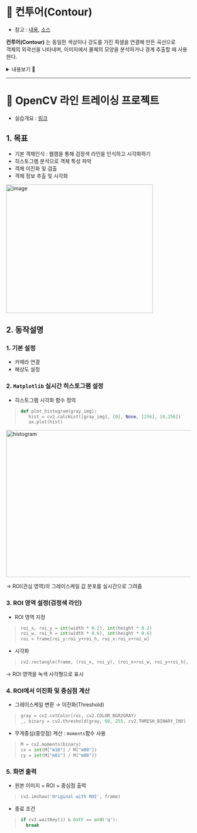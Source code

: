 # 📌 컨투어(Contour)
- 참고 : [내용](https://bkshin.tistory.com/entry/OpenCV-22-%EC%BB%A8%ED%88%AC%EC%96%B4Contour), [소스](https://github.com/BaekKyunShin/OpenCV_Project_Python/tree/master/07.segmentation)

**컨투어(Contour)** 는 동일한 색상이나 강도를 가진 픽셀을 연결해 만든 곡선으로<br>
객체의 외곽선을 나타내며, 이미지에서 물체의 모양을 분석하거나 경계 추출할 때 사용한다.

<details>
<summary>내용보기 🔽</summary>


## ✔ 컨투어 함수
### 1. `cv2.findContours()` : 이미지에서 컨투어를 찾는 함수
>```python
>contours, hierarchy = cv2.findContours(image, mode, method)
>```
**매개변수**

- `image`: 이진화된 이미지 (흰색: 객체, 검정: 배경)

- `mode`: 컨투어 검색 방식

	- `cv2.RETR_EXTERNAL` → 가장 바깥쪽 컨투어만 검색

	- `cv2.RETR_LIST` → 모든 컨투어 검색, 계층 관계 무시

	- `cv2.RETR_TREE` → 모든 컨투어 검색, 계층 구조 저장

- `method`: 근사화 방법
	- `cv2.CHAIN_APPROX_NONE` → 모든 점 저장
  - `cv2.CHAIN_APPROX_SIMPLE` → 꼭짓점만 저장 (메모리 절약)
 
**반환값**
- `contours`: 컨투어 리스트 (각 컨투어는 좌표 배열)

- `hierarchy`: 계층 정보 배열

### 2. `cv2.drawContours()` : 컨투어를 이미지에 그리는 함수
>```python
>cv2.drawContours(image, contours, contourIdx, >color, thickness)
>```
**매개변수**
- `image`: 출력할 이미지

- `contours`: 컨투어 리스트

- `contourIdx`: 그릴 컨투어 인덱스 (-1 → 모두)

- `color`: (B, G, R)

- `thickness`: 선 두께 (-1 → 내부 채우기)

### 3. `cv2.contourArea()` : 컨투어의 면적을 계산
>```python
>perimeter = cv2.arcLength(contour, closed=True)
>```

### 4. `cv2.arcLength()` : 컨투어의 둘레(길이)를 계산
>```python
>perimeter = cv2.arcLength(contour, closed=True)
>```

### 5. `cv2.boundingRect()` : 컨투어를 감싸는 최소 사각형 좌표
>```python
>x, y, w, h = cv2.boundingRect(contour)
>```

### 6. `cv2.minEnclosingCircle()` : 컨투어를 감싸는 최소 원
>```python
>(x, y), radius = cv2.minEnclosingCircle(contour)
>```

### 7. `cv2.moments()` : 컨투어의 모멘트 계산 (무게중심, 형태 분석)
>```python
>M = cv2.moments(contour)
>cx = int(M['m10']/M['m00'])
>cy = int(M['m01']/M['m00'])
>```


## ✔ 컨투어 활용
- 라인 트레이싱 (예: 검정 테이프 따라가기)
- 특정 물체(형태) 추적
  - 드론이 빨간색 패널을 따라 비행
  - 로봇팔이 특정 색 물체 집기
- 경로 계획 및 장애물 회피 : 카메라로 주변 환경 인식
- 실시간 제어 흐름
  - 카메라 영상 수집 → ROI 설정 → 모터 제어 명령 송선(ROS, 시리얼 통신 등)

</details>

---

# 📌 OpenCV 라인 트레이싱 프로젝트

- 실습개요 : [링크](https://docs.google.com/document/d/1Swvm-nxyCb2-P3JxoNNlZMnuLJe77RqzjoXh6IvTGqY/edit?tab=t.0#heading=h.b171i0dol1vx)

## 1. 목표
- 기본 객체인식 : 웹캠을 통해 검정색 라인을 인식하고 시각화하기
- 히스토그램 분석으로 객체 특성 파악
- 객체 이진화 및 검출
- 객체 정보 추출 및 시각화

<img width="400" height="350" alt="image" src="https://github.com/user-attachments/assets/71b2c4d6-a179-40fc-b4ea-e22cda600dcf" />

## 2. 동작설명

### 1. 기본 설정
- 카메라 연결
- 해상도 설정

### 2. `Matplotlib` 실시간 히스토그램 설정
- 히스토그램 시각화 함수 정의
>```python
>def plot_histogram(gray_img):
>    hist = cv2.calcHist([gray_img], [0], None, [256], [0,256])
>    ax.plot(hist)
>```
<img width="600" height="400" alt="histogram" src="https://github.com/user-attachments/assets/ccb4840e-b2f8-44af-9c5a-01cb2483ad81" />

→ ROI(관심 영역)의 그레이스케일 값 분포를 실시간으로 그려줌

### 3. ROI 영역 설정(검정색 라인)
- ROI 영역 지정
>```python
>roi_x, roi_y = int(width * 0.2), int(height * 0.2)
>roi_w, roi_h = int(width * 0.6), int(height * 0.6)
>roi = frame[roi_y:roi_y+roi_h, roi_x:roi_x+roi_w]
>```
- 시각화
>```python
>cv2.rectangle(frame, (roi_x, roi_y), (roi_x+roi_w, roi_y+roi_h), (0, 255, 0), 2)
>
→ ROI 영역을 녹색 사각형으로 표시

### 4. ROI에서 이진화 및 중심점 계산
- 그레이스케일 변환 → 이진화(Threshold)
>```python
>gray = cv2.cvtColor(roi, cv2.COLOR_BGR2GRAY)
>_, binary = cv2.threshold(gray, 60, 255, cv2.THRESH_BINARY_INV)
>```

- 무게중심(중앙점) 계산 : `moments`함수 사용
>```python
>M = cv2.moments(binary)
>cx = int(M["m10"] / M["m00"])
>cy = int(M["m01"] / M["m00"])
>```

### 5. 화면 출력
- 원본 이미지 + ROI + 중심점 출력
>```python
>cv2.imshow('Original with ROI', frame)
>```

- 종료 조건
>```python
>if cv2.waitKey(1) & 0xFF == ord('q'):
>   break
>```


